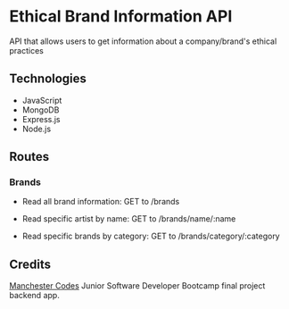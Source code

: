 # Ethical Brand Information API

API that allows users to get information about a company/brand's ethical practices

## Technologies

- JavaScript
- MongoDB
- Express.js
- Node.js

## Routes

### Brands

- Read all brand information: GET to /brands

- Read specific artist by name: GET to /brands/name/:name

- Read specific brands by category: GET to /brands/category/:category

## Credits

[Manchester Codes](https://github.com/MCRcodes) Junior Software Developer Bootcamp final project backend app.
